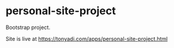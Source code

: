 # personal-site-project
Bootstrap project.

Site is live at https://tonyadi.com/apps/personal-site-project.html

